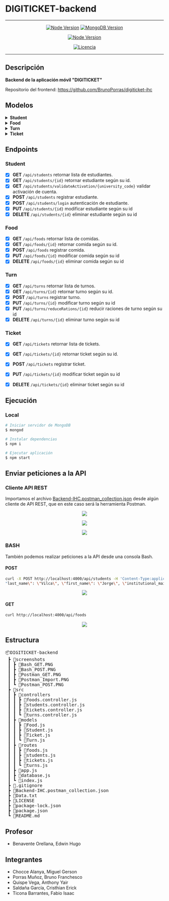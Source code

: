 # **DIGITICKET-backend**

---

<div align="center">

[![Node Version](https://img.shields.io/badge/nodejs-14,_16-green.svg?logo=node.js&style=flat)](https://nodejs.org)
[![MongoDB Version](https://img.shields.io/badge/mongodb-4.0,_4.2,_4.4-success.svg?logo=mongodb&style=flat)](https://www.mongodb.com)

[![Node Version](https://img.shields.io/badge/npm-8.10-red.svg?logo=npm&style=flat/)](https://www.npmjs.com/)

[![Licencia](https://img.shields.io/badge/License-MIT-orange.svg)](https://opensource.org/licenses/MIT)

</div>

---

## Descripción

**Backend de la aplicación móvil "DIGITICKET"**

Repositorio del frontend: https://github.com/BrunoPorras/digiticket-ihc


## Modelos

<details><summary><b>Student</b></summary>
<p>

- university_code
- password
- last_name
- first_name
- institutional_mail
- photo
- activated_account
- logged_in
- personal_mail
- personal_phone
- preference_campus

</p>
</details>

<details><summary><b>Food</b></summary>
<p>

- name
- category
- service_type
- nutritional_info

</p>
</details>

<details><summary><b>Turn</b></summary>
<p>

- service_type
- turn_number
- schedule
- rations_available
- entree_rations
- second_rations
- dessert_rations
- drink_rations

</p>
</details>

<details><summary><b>Ticket</b></summary>
<p>

- student_id
- turn_id
- ticket_number
- foods
- campus
- level

</p>
</details>

## Endpoints

### Student
- [x] **GET** `/api/students` retornar lista de estudiantes.
- [x] **GET** `/api/students/{id}` retornar estudiante según su id.
- [x] **GET** `/api/students/validateActivation/{university_code}` validar activación de cuenta.
- [x] **POST** `/api/students` registrar estudiante.
- [x] **POST** `/api/students/login` autenticación de estudiante.
- [x] **PUT** `/api/students/{id}` modificar estudiante según su id
- [x] **DELETE** `/api/students/{id}` eliminar estudiante según su id

### Food
- [x] **GET** `/api/foods` retornar lista de comidas.
- [x] **GET** `/api/foods/{id}` retornar comida según su id.
- [x] **POST** `/api/foods` registrar comida.
- [x] **PUT** `/api/foods/{id}` modificar comida según su id
- [x] **DELETE** `/api/foods/{id}` eliminar comida según su id

### Turn
- [x] **GET** `/api/turns` retornar lista de turnos.
- [x] **GET** `/api/turns/{id}` retornar turno según su id.
- [x] **POST** `/api/turns` registrar turno.
- [x] **PUT** `/api/turns/{id}` modificar turno según su id
- [x] **PUT** `/api/turns/reduceRations/{id}` reducir raciones de turno según su id
- [x] **DELETE** `/api/turns/{id}` eliminar turno según su id

### Ticket
- [x] **GET** `/api/tickets` retornar lista de tickets.
- [x] **GET** `/api/tickets/{id}` retornar ticket según su id.
- [x] **POST** `/api/tickets` registrar ticket.
- [x] **PUT** `/api/tickets/{id}` modificar ticket según su id
- [x] **DELETE** `/api/tickets/{id}` eliminar ticket según su id


## Ejecución

### Local

```sh
# Iniciar servidor de MongoDB
$ mongod

# Instalar dependencias
$ npm i

# Ejecutar aplicación
$ npm start
```

## Enviar peticiones a la API

### Cliente API REST

Importamos el archivo [Backend-IHC.postman_collection.json](https://github.com/anthonyquispev/DIGITICKET-backend/blob/master/Backend-IHC.postman_collection.json) desde algún cliente de API REST, que en este caso será la herramienta Postman.

<p align="center">
  <img src="https://github.com/anthonyquispev/DIGITICKET-backend/blob/master/screenshots/Postman_Import.PNG">
</p>

<p align="center">
  <img src="https://github.com/anthonyquispev/DIGITICKET-backend/blob/master/screenshots/Postman_POST.PNG">
</p>

<p align="center">
  <img src="https://github.com/anthonyquispev/DIGITICKET-backend/blob/master/screenshots/Postman_GET.PNG">
</p>

### BASH
También podemos realizar peticiones a la API desde una consola Bash.

#### POST

```bash
curl -X POST http://localhost:4000/api/students -H 'Content-Type:application/json' -d "{\"university_code\":\"18200503\", \"password\":\"123456\", \
"last_name\": \"Vilca\", \"first_name\": \"Jorge\", \"institutional_mail\": \"jorge.vilca@unmsm.edu.pe\"}"
```

<p align="center">
  <img src="https://github.com/anthonyquispev/DIGITICKET-backend/blob/master/screenshots/Bash_POST.PNG">
</p>

#### GET

```bash
curl http://localhost:4000/api/foods
```

<p align="center">
  <img src="https://github.com/anthonyquispev/DIGITICKET-backend/blob/master/screenshots/Bash_GET.PNG">
</p>

## Estructura

<pre>
📦DIGITICKET-backend
 ┣ 📂screenshots
 ┃ ┣ 📜Bash_GET.PNG
 ┃ ┣ 📜Bash_POST.PNG
 ┃ ┣ 📜Postman_GET.PNG
 ┃ ┣ 📜Postman_Import.PNG
 ┃ ┗ 📜Postman_POST.PNG
 ┣ 📂src
 ┃ ┣ 📂controllers
 ┃ ┃ ┣ 📜foods.controller.js
 ┃ ┃ ┣ 📜students.controller.js
 ┃ ┃ ┣ 📜tickets.controller.js
 ┃ ┃ ┗ 📜turns.controller.js
 ┃ ┣ 📂models
 ┃ ┃ ┣ 📜Food.js
 ┃ ┃ ┣ 📜Student.js
 ┃ ┃ ┣ 📜Ticket.js
 ┃ ┃ ┗ 📜Turn.js
 ┃ ┣ 📂routes
 ┃ ┃ ┣ 📜foods.js
 ┃ ┃ ┣ 📜students.js
 ┃ ┃ ┣ 📜tickets.js
 ┃ ┃ ┗ 📜turns.js
 ┃ ┣ 📜app.js
 ┃ ┣ 📜database.js
 ┃ ┗ 📜index.js
 ┣ 📜.gitignore
 ┣ 📜Backend-IHC.postman_collection.json
 ┣ 📜Data.txt
 ┣ 📜LICENSE
 ┣ 📜package-lock.json
 ┣ 📜package.json
 ┗ 📜README.md
</pre>

## Profesor
* Benavente Orellana, Edwin Hugo

## Integrantes
* Chocce Alanya, Miguel Gerson
* Porras Muñoz, Bruno Franchesco
* Quispe Vega, Anthony Yair
* Saldaña García, Cristhian Erick
* Ticona Barrantes, Fabio Isaac
